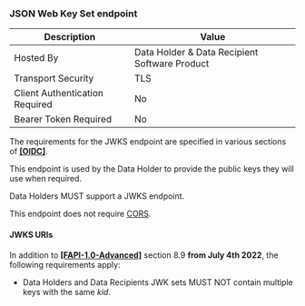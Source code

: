 ### JSON Web Key Set endpoint
| Description | Value |
|---|---|
| Hosted By | Data Holder & Data Recipient Software Product |
| Transport Security | TLS |
| Client Authentication Required | No |
| Bearer Token Required | No |

The requirements for the JWKS endpoint are specified in various sections of **[[OIDC]](#nref-OIDC)**.

This endpoint is used by the Data Holder to provide the public keys they will use when required.

Data Holders MUST support a JWKS endpoint.

This endpoint does not require [CORS](https://consumerdatastandardsaustralia.github.io/standards/#cors).


#### JWKS URIs

In addition to **[[FAPI-1.0-Advanced]](#nref-FAPI-1-0-Advanced)** section 8.9 **from July 4th 2022**, the following requirements apply:

* Data Holders and Data Recipients JWK sets MUST NOT contain multiple keys with the same _kid_.
